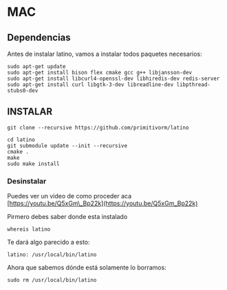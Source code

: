 # MAC

## Dependencias

Antes de instalar latino, vamos a instalar todos paquetes necesarios:

```
sudo apt-get update
sudo apt-get install bison flex cmake gcc g++ libjansson-dev 
sudo apt-get install libcurl4-openssl-dev libhiredis-dev redis-server 
sudo apt-get install curl libgtk-3-dev libreadline-dev libpthread-stubs0-dev
```

## INSTALAR

```
git clone --recursive https://github.com/primitivorm/latino

cd latino
git submodule update --init --recursive
cmake .
make
sudo make install
```

### Desinstalar

Puedes ver un video de como proceder aca [https://youtu.be/Q5xGm\_Bp22k](https://youtu.be/Q5xGm_Bp22k)

Pirmero debes saber donde esta instalado

```
whereis latino
```

Te dará algo parecido a esto:

```
latino: /usr/local/bin/latino
```

Ahora que sabemos dónde está solamente lo borramos:

```
sudo rm /usr/local/bin/latino
```



